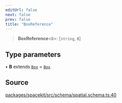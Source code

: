 ```yaml
---
editUrl: false
next: false
prev: false
title: "BoxReference"
---
```


> **BoxReference**\<`B`\>: [`string`, `B`]

## Type parameters

• **B** extends [`Box`](Box.md) = [`Box`](Box.md)

## Source

[packages/spacekit/src/schema/spatial.schema.ts:40](https://github.com/nodenogg-in/alpha-p2p/blob/a4d5eff/packages/spacekit/src/schema/spatial.schema.ts#L40)
